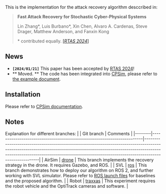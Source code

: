 This is the implementation for the attack recovery algorithm desccribed in: 

> **Fast Attack Recovery for Stochastic Cyber-Physical Systems**
>
> Lin Zhang\*, Luis Burbano\*, Xin Chen, Alvaro A. Cardenas, Steve Drager, Matthew Anderson, and Fanxin Kong
>
> \* contributed equally. [[*RTAS 2024*]](https://2024.rtas.org/)

## News
- **`[2024/01/21]`** This paper has been accepted by [RTAS 2024](https://2024.rtas.org/accepted-papers/)!
- ** Moved. ** The code has been integrated into [CPSim](https://sim.cpsec.org/en/latest/), please refer to [the example document](https://sim.cpsec.org/en/latest/5_example.html#fast-attack-recovery-for-stochastic-cyber-physical-systems).

## Installation
Please refer to [CPSim documentation](https://sim.cpsec.org/en/latest/2_install.html#installation).

## Notes
Explanation for different branches:
|        | Git branch                                                              | Comments                                                                                                                                                                                                                                                          |
|--------|-------------------------------------------------------------------------|-------------------------------------------------------------------------------------------------------------------------------------------------------------------------------------------------------------------------------------------------------------------|
| AirSim | [drone](https://github.com/CPSEC/probabilistic-recovery/tree/drone)     | This branch implements the recovery strategy in the drone. It requires Gazebo, and ROS.                                                                                                                                                                           |
| SVL    | [ros](https://github.com/CPSEC/probabilistic-recovery/tree/ros)         | This branch demonstrates how to deploy our algorithm on ROS 2, and further working with SVL simulator. Please refer to [ROS launch files](https://github.com/CPSEC/probabilistic-recovery/tree/ros/src/recovery/launch) for baselines and the proposed algorithm. |
| Robot  | [traxxas](https://github.com/CPSEC/probabilistic-recovery/tree/traxxas) | This experiment requires the robot vehicle and the OptiTrack cameras and software.                                                                                                                                                                                |